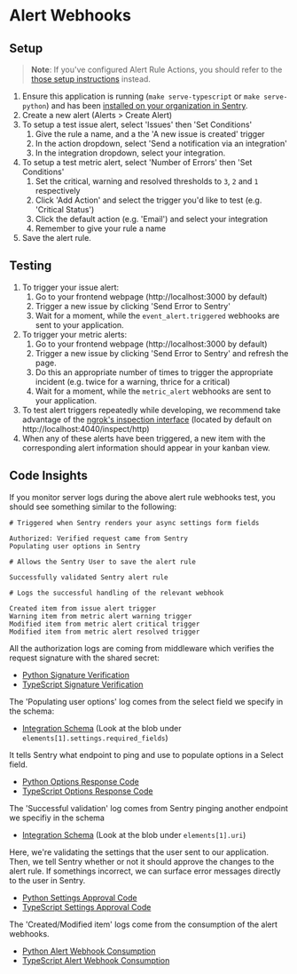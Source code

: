 # Alert Webhooks

## Setup

> **Note**: If you've configured Alert Rule Actions, you should refer to the [those setup instructions](../ui-components/alert-rule-actions.md) instead.

1. Ensure this application is running (`make serve-typescript` or `make serve-python`) and has been [installed on your organization in Sentry](../installation.md).
2. Create a new alert (Alerts > Create Alert)
3. To setup a test issue alert, select 'Issues' then 'Set Conditions'
   1. Give the rule a name, and a the 'A new issue is created' trigger
   2. In the action dropdown, select 'Send a notification via an integration'
   3. In the integration dropdown, select your integration.
4. To setup a test metric alert, select 'Number of Errors' then 'Set Conditions'
   1. Set the critical, warning and resolved thresholds to `3`, `2` and `1` respectively
   2. Click 'Add Action' and select the trigger you'd like to test (e.g. 'Critical Status')
   3. Click the default action (e.g. 'Email') and select your integration
   4. Remember to give your rule a name
5. Save the alert rule.

## Testing

1. To trigger your issue alert:
   1. Go to your frontend webpage (http://localhost:3000 by default)
   2. Trigger a new issue by clicking 'Send Error to Sentry'
   3. Wait for a moment, while the `event_alert.triggered` webhooks are sent to your application.
2. To trigger your metric alerts:
   1. Go to your frontend webpage (http://localhost:3000 by default)
   2. Trigger a new issue by clicking 'Send Error to Sentry' and refresh the page.
   3. Do this an appropriate number of times to trigger the appropriate incident (e.g. twice for a warning, thrice for a critical)
   4. Wait for a moment, while the `metric_alert` webhooks are sent to your application.
3. To test alert triggers repeatedly while developing, we recommend take advantage of the [ngrok's inspection interface](https://ngrok.com/docs/secure-tunnels#inspecting-requests) (located by default on http://localhost:4040/inspect/http)
4. When any of these alerts have been triggered, a new item with the corresponding alert information should appear in your kanban view.


## Code Insights

If you monitor server logs during the above alert rule webhooks test, you should see something similar to the following:

```
# Triggered when Sentry renders your async settings form fields

Authorized: Verified request came from Sentry
Populating user options in Sentry

# Allows the Sentry User to save the alert rule

Successfully validated Sentry alert rule

# Logs the successful handling of the relevant webhook

Created item from issue alert trigger
Warning item from metric alert warning trigger
Modified item from metric alert critical trigger
Modified item from metric alert resolved trigger
```

All the authorization logs are coming from middleware which verifies the request signature with the shared secret:
   - [Python Signature Verification](../../backend-py/src/api/middleware/verify_sentry_signature.py)
   - [TypeScript Signature Verification](../../backend-ts/src/api/middleware/verifySentrySignature.ts) 

The 'Populating user options' log comes from the select field we specify in the schema:
   - [Integration Schema](../../integration-schema.json) (Look at the blob under `elements[1].settings.required_fields`)

It tells Sentry what endpoint to ping and use to populate options in a Select field.
   - [Python Options Response Code](../../backend-py/src/api/endpoints/sentry/options.py)
   - [TypeScript Options Response Code](../../backend-ts/src/api/sentry/options.ts)

The 'Successful validation' log comes from Sentry pinging another endpoint we specifiy in the schema
   - [Integration Schema](../../integration-schema.json) (Look at the blob under `elements[1].uri`)

Here, we're validating the settings that the user sent to our application. Then, we tell Sentry whether or not it should approve the changes to the alert rule. If somethings incorrect, we can surface error messages directly to the user in Sentry.
   - [Python Settings Approval Code](../../backend-py/src/api/endpoints/sentry/alert_rule_action.py) 
   - [TypeScript Settings Approval Code](../../backend-ts/src/api/sentry/alertRuleAction.ts)

The 'Created/Modified item' logs come from the consumption of the alert webhooks. 
   - [Python Alert Webhook Consumption](../../backend-py/src/api/endpoints/sentry/handlers/alert_handler.py)
   - [TypeScript Alert Webhook Consumption](../../backend-ts/src/api/sentry/handlers/alertHandler.ts)
